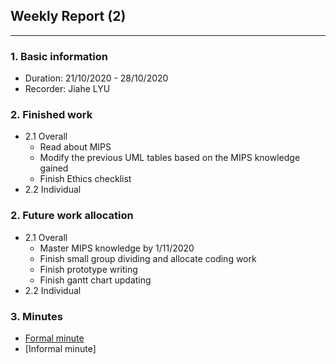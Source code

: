 ## Weekly Report (2)

***

### 1. Basic information

* Duration: 21/10/2020 - 28/10/2020
* Recorder: Jiahe LYU

### 2. Finished work

* 2.1 Overall
  * Read about MIPS
  * Modify the previous UML tables based on the MIPS knowledge gained
  * Finish Ethics checklist
* 2.2 Individual

### 2. Future work allocation

* 2.1 Overall
  * Master MIPS knowledge by 1/11/2020
  * Finish small group dividing and allocate coding work
  * Finish prototype writing
  * Finish gantt chart updating
* 2.2 Individual

### 3. Minutes

* [Formal minute](https://github.com/GRPMIPSVisualizer/Materials/blob/master/minutes/formal/formal_minutes_2.md)
* [Informal minute]
